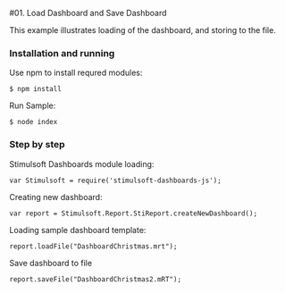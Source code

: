 #01. Load Dashboard and Save Dashboard

This example illustrates loading of the dashboard, and storing to the file.

### Installation and running
Use npm to install requred modules:

    $ npm install
Run Sample:

    $ node index

### Step by step

Stimulsoft Dashboards module loading:

    var Stimulsoft = require('stimulsoft-dashboards-js');

Creating new dashboard:

    var report = Stimulsoft.Report.StiReport.createNewDashboard();

Loading sample dashboard template:

    report.loadFile("DashboardChristmas.mrt");

Save dashboard to file

    report.saveFile("DashboardChristmas2.mRT");
